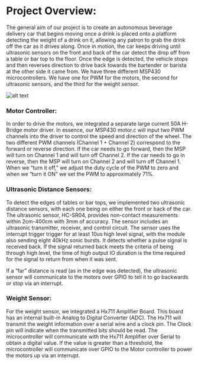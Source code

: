 # Project Overview: 

The general aim of our project is to create an autonomous beverage delivery car that begins moving once a drink is placed onto a platform detecting the weight of a drink on it, allowing any patron to grab the drink off the car as it drives along. Once in motion, the car keeps driving until ultrasonic sensors on the front and back of the car detect the drop off from a table or bar top to the floor. Once the edge is detected, the vehicle stops and then reverses direction to drive back towards the bartender or barista at the other side it came from.
We have three different MSP430 microcontrollers. We have one for PWM for the motors, the second for ultrasonic sensors, and the third for the weight sensor. 

![alt text](https://github.com/nnh12/Food-Motor-Controller/blob/main/Car%20.png)

### Motor Controller:
In order to drive the motors, we integrated a separate large current 50A H-Bridge motor driver. In essence, our MSP430 motor.c will input two PWM channels into the driver to control the speed and direction of the wheel.
The two different PWM channels (Channel 1 + Channel 2) correspond to the forward or reverse direction. If the car needs to go forward, then the MSP will turn on Channel 1 and will turn off Channel 2. If the car needs to go in reverse, then the MSP will turn on Channel 2 and will turn off Channel 1. When we “turn it off,” we adjust the duty cycle of the PWM to zero and when we “turn it ON”  we set the PWM to approximately 71%.


### Ultrasonic Distance Sensors:
To detect the edges of tables or bar tops, we implemented two ultrasonic distance sensors, with each one being on either the front or back of the car. The ultrasonic sensor, HC-SR04, provides non-contact measurements within 2cm-400cm with 3mm of accuracy. The sensor includes an ultrasonic transmitter, receiver, and control circuit. The sensor uses the interrupt trigger trigger for at least 10us high level signal, with the module also sending eight 40kHz sonic bursts. It detects whether a pulse signal is received back. If the signal returned back meets the criteria of being through high level, the time of high output IO duration is the time required for the signal to return from when it was sent. 

If a “far” distance is read (as in the edge was detected), the ultrasonic sensor will communicate to the motors over GPIO to tell it to go backwards or stop via an interrupt.

### Weight Sensor:
For the weight sensor, we integrated a Hx711 Amplifier Board. This board has an internal built-in Analog to Digital Converter (ADC). The Hx711 will transmit the weight information over a serial wire and a clock pin. The Clock pin will indicate when the transmitted bits should be read. The microcontroller will communicate with the Hx711 Amplifier over Serial to obtain a digital value. If the value is greater than a threshold, the microcontroller will communicate over GPIO to the Motor controller to power the motors up via an interrupt.  


